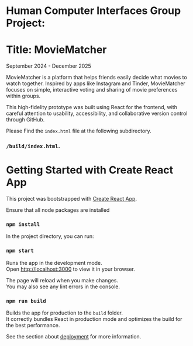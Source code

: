 # Human Computer Interfaces Group Project:

# Title: MovieMatcher
September 2024 - December 2025

MovieMatcher is a platform that helps friends easily decide what movies to watch together. Inspired by apps like Instagram and Tinder, MovieMatcher focuses on simple, interactive voting and sharing of movie preferences within groups. 

This high-fidelity prototype was built using React for the frontend, with careful attention to usability, accessibility, and collaborative version control through GitHub.

Please Find the `index.html` file at the following subdirectory.

### `/build/index.html`.


# Getting Started with Create React App

This project was bootstrapped with [Create React App](https://github.com/facebook/create-react-app).

Ensure that all node packages are installed
### `npm install`

In the project directory, you can run:
### `npm start`

Runs the app in the development mode.\
Open [http://localhost:3000](http://localhost:3000) to view it in your browser.

The page will reload when you make changes.\
You may also see any lint errors in the console.

### `npm run build`

Builds the app for production to the `build` folder.\
It correctly bundles React in production mode and optimizes the build for the best performance.

See the section about [deployment](https://facebook.github.io/create-react-app/docs/deployment) for more information.
